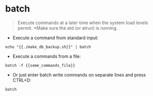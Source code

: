 # batch

> Execute commands at a later time when the system load levels permit.
> \*Make sure the atd (or atrun) is running.

- Execute a command from standard input:

`echo "{{./make_db_backup.sh}}" | batch`

- Execute a commands from a file:

`batch -f {{some_commands_file}}`

- Or just enter batch write commands on separate lines and press CTRL+D:

`batch`
